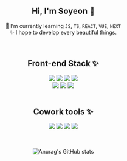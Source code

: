 <div align="center">
  
## Hi, I'm Soyeon 👋

🌱 I’m currently learning <code>JS</code>, <code>TS</code>, <code>REACT</code>, <code>VUE</code>, <code>NEXT</code> <br/>
✨ I hope to develop every beautiful things.

<br />

## Front-end Stack ✨

<div>
<img src="https://img.shields.io/badge/HTML-E34F26?style=flat-square&logo=HTML5&logoColor=white"/>
<img src="https://img.shields.io/badge/CSS3-F68212?style=flat-square&logo=CSS3&logoColor=white"/>
<img src="https://img.shields.io/badge/SCSS-CC6699?style=flat-square&logo=Sass&logoColor=white"/>
<img src="https://img.shields.io/badge/StyledComponents/Emotion-DB7093?style=flat-square&logo=Styled-components&logoColor=white"/><br/>
<img src="https://img.shields.io/badge/JavaScript-F7DF1E?style=flat-square&logo=JavaScript&logoColor=white"/>
<!-- <img src="https://img.shields.io/badge/TypeScript-3178C6?style=flat-square&logo=TypeScript&logoColor=white"/> -->
<img src="https://img.shields.io/badge/React-61DAFB?style=flat-square&logo=React&logoColor=white"/>
<img src="https://img.shields.io/badge/Redux-764ABC?style=flat-square&logo=Redux&logoColor=white"/>
<!-- <img src="https://img.shields.io/badge/Next-000000?style=flat-square&logo=Next.js&logoColor=white"/> -->
<br/>
</div>

<br />

## Cowork tools ✨

<div>
<img src="https://img.shields.io/badge/GitHub-181717?style=flat-square&logo=GitHub&logoColor=white"/>
<img src="https://img.shields.io/badge/Zeplin-FFE4AF?style=flat-square&logo=Zotero&logoColor=black"/>
<img src="https://img.shields.io/badge/Figma-F24E1E?style=flat-square&logo=Figma&logoColor=white"/>
<img src="https://img.shields.io/badge/Jira-0052CC?style=flat-square&logo=Jira-Software&logoColor=white"/>
 
</div>

<br />
<br />


![Anurag's GitHub stats](https://github-readme-stats.vercel.app/api?username=soyeon102&show_icons=true&theme=radical)


</div>
<!--
**soyeon102/soyeon102** is a ✨ _special_ ✨ repository because its `README.md` (this file) appears on your GitHub profile.

Here are some ideas to get you started:

- 🔭 I’m currently working on ...

- 👯 I’m looking to collaborate on ...
- 🤔 I’m looking for help with ...
- 💬 Ask me about ...
- 📫 How to reach me: ...
- 😄 Pronouns: ...
- ⚡ Fun fact: ...
-->


